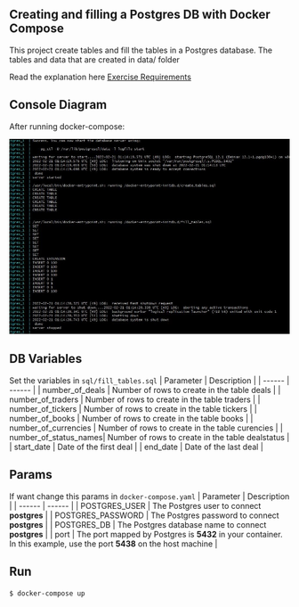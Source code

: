 ## Creating and filling a Postgres DB with Docker Compose

This project create tables and fill the tables in a Postgres database. The tables and data that are created in data/ folder

Read the explanation here [Exercise Requirements](https://github.com/svincloud/bpoil_docker_postgres_with_data/blob/main/REQ.md)
## Console Diagram
After running docker-compose:

<img width="809" alt="ER_Diagram" src="https://github.com/svincloud/bpoil_docker_postgres_with_data/blob/main/images/dockercomposeconsole.JPG">

## DB Variables
Set the variables in `sql/fill_tables.sql`
| Parameter | Description |
| ------ | ------ |
| number_of_deals | Number of rows to create in the table deals |
| number_of_traders | Number of rows to create in the table traders |
| number_of_tickers | Number of rows to create in the table tickers |
| number_of_books | Number of rows to create in the table books |
| number_of_currencies | Number of rows to create in the table curencies |
| number_of_status_names| Number of rows to create in the table dealstatus |
| start_date | Date of the first deal |
| end_date | Date of the last deal |

## Params
If want change this params in `docker-compose.yaml`
| Parameter | Description |
| ------ | ------ |
| POSTGRES_USER | The Postgres user to connect **postgres** |
| POSTGRES_PASSWORD | The Postgres password to connect **postgres** |
| POSTGRES_DB | The Postgres database name to connect **postgres** |
| port | The port mapped by Postgres is **5432** in your container. In this example, use the port **5438** on the host machine |

## Run
```sh
$ docker-compose up
```

